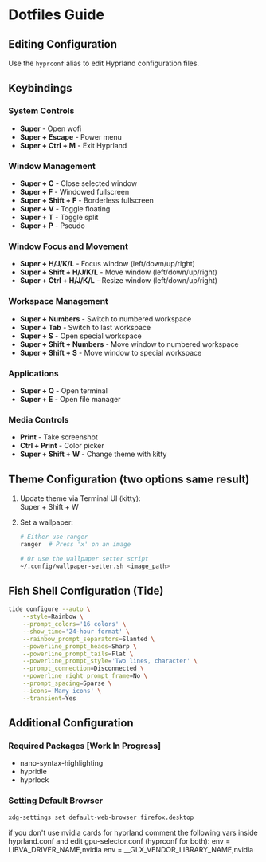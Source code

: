 # Dotfiles Guide

## Editing Configuration
Use the `hyprconf` alias to edit Hyprland configuration files.

## Keybindings

### System Controls
- **Super** - Open wofi
- **Super + Escape** - Power menu
- **Super + Ctrl + M** - Exit Hyprland

### Window Management
- **Super + C** - Close selected window
- **Super + F** - Windowed fullscreen
- **Super + Shift + F** - Borderless fullscreen
- **Super + V** - Toggle floating
- **Super + T** - Toggle split
- **Super + P** - Pseudo

### Window Focus and Movement
- **Super + H/J/K/L** - Focus window (left/down/up/right)
- **Super + Shift + H/J/K/L** - Move window (left/down/up/right)
- **Super + Ctrl + H/J/K/L** - Resize window (left/down/up/right)

### Workspace Management
- **Super + Numbers** - Switch to numbered workspace
- **Super + Tab** - Switch to last workspace
- **Super + S** - Open special workspace
- **Super + Shift + Numbers** - Move window to numbered workspace
- **Super + Shift + S** - Move window to special workspace

### Applications
- **Super + Q** - Open terminal
- **Super + E** - Open file manager

### Media Controls
- **Print** - Take screenshot
- **Ctrl + Print** - Color picker
- **Super + Shift + W** - Change theme with kitty

## Theme Configuration (two options same result)

1. Update theme via Terminal UI (kitty):       
     Super + Shift + W

2. Set a wallpaper:
   ```bash
   # Either use ranger
   ranger  # Press 'x' on an image
   
   # Or use the wallpaper setter script
   ~/.config/wallpaper-setter.sh <image_path>
   ```

## Fish Shell Configuration (Tide)

```bash
tide configure --auto \
    --style=Rainbow \
    --prompt_colors='16 colors' \
    --show_time='24-hour format' \
    --rainbow_prompt_separators=Slanted \
    --powerline_prompt_heads=Sharp \
    --powerline_prompt_tails=Flat \
    --powerline_prompt_style='Two lines, character' \
    --prompt_connection=Disconnected \
    --powerline_right_prompt_frame=No \
    --prompt_spacing=Sparse \
    --icons='Many icons' \
    --transient=Yes
```

## Additional Configuration

### Required Packages [Work In Progress]
- nano-syntax-highlighting
- hypridle
- hyprlock

### Setting Default Browser
```bash
xdg-settings set default-web-browser firefox.desktop
```

if you don't use nvidia cards for hyprland comment the following vars inside hyprland.conf and edit gpu-selector.conf (hyprconf for both):
env = LIBVA_DRIVER_NAME,nvidia
env = __GLX_VENDOR_LIBRARY_NAME,nvidia
